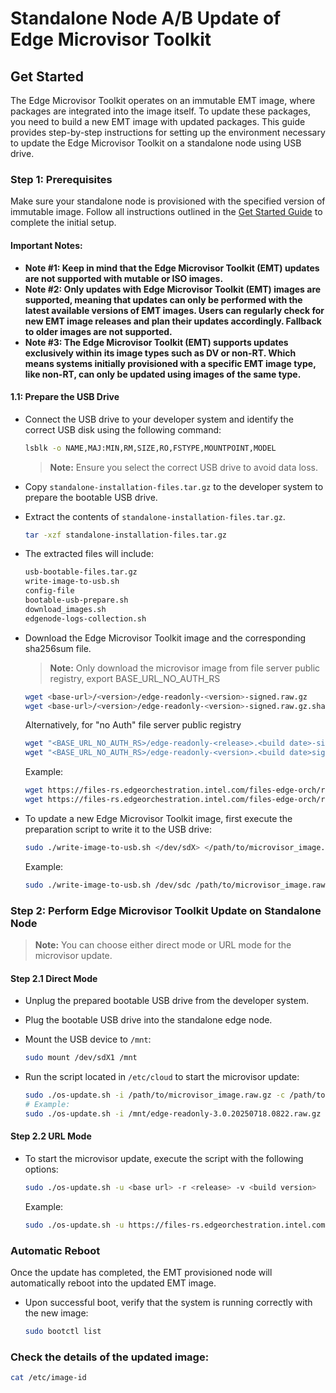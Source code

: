# Standalone Node A/B Update of Edge Microvisor Toolkit

## Get Started

The Edge Microvisor Toolkit operates on an immutable EMT image, where packages are integrated into the image itself.
To update these packages, you need to build a new EMT image with updated packages. This guide provides step-by-step
instructions for setting up the environment necessary to update the Edge Microvisor Toolkit on a standalone node
using USB drive.

### Step 1: Prerequisites

Make sure your standalone node is provisioned with the specified version of immutable image.
Follow all instructions outlined in the [Get Started Guide](get-started-guide.md#prerequisites) to complete the initial setup.

#### **Important Notes**:
- **Note #1: Keep in mind that the Edge Microvisor Toolkit (EMT) updates are not supported with mutable or ISO images.**
- **Note #2: Only updates with Edge Microvisor Toolkit (EMT) images are supported, meaning that updates can only be performed with the latest available versions of EMT images. Users can regularly check for new EMT image releases and plan their updates accordingly. Fallback to older images are not supported.**
- **Note #3: The Edge Microvisor Toolkit (EMT) supports updates exclusively within its image types such as DV or non-RT. Which means systems initially provisioned with a specific EMT image type, like non-RT, can only be updated using images of the same type.**

#### 1.1: Prepare the USB Drive

- Connect the USB drive to your developer system and identify the correct USB disk using the following command:

  ```bash
  lsblk -o NAME,MAJ:MIN,RM,SIZE,RO,FSTYPE,MOUNTPOINT,MODEL
  ```

  > **Note:** Ensure you select the correct USB drive to avoid data loss.

- Copy `standalone-installation-files.tar.gz` to the developer system to prepare the bootable USB drive.

- Extract the contents of `standalone-installation-files.tar.gz`.

  ```bash
  tar -xzf standalone-installation-files.tar.gz
  ```

- The extracted files will include:

  ```bash
  usb-bootable-files.tar.gz
  write-image-to-usb.sh
  config-file
  bootable-usb-prepare.sh
  download_images.sh
  edgenode-logs-collection.sh
  ```

- Download the Edge Microvisor Toolkit image and the corresponding sha256sum file.

  > **Note:** Only download the microvisor image from file server public registry, export BASE_URL_NO_AUTH_RS

  ```bash
  wget <base-url>/<version>/edge-readonly-<version>-signed.raw.gz
  wget <base-url>/<version>/edge-readonly-<version>-signed.raw.gz.sha256sum
  ```

  Alternatively, for "no Auth" file server public registry

  ```bash
  wget "<BASE_URL_NO_AUTH_RS>/edge-readonly-<release>.<build date>-signed.raw.gz"
  wget "<BASE_URL_NO_AUTH_RS>/edge-readonly-<version>.<build date>signed.sha256sum"
  ```

  Example:

  ```bash
  wget https://files-rs.edgeorchestration.intel.com/files-edge-orch/repository/microvisor/non_rt/edge-readonly-3.0.20250717.0734.raw.gz
  wget https://files-rs.edgeorchestration.intel.com/files-edge-orch/repository/microvisor/non_rt/edge-readonly-3.0.20250717.0734.raw.gz.sha256sum
  ```

- To update a new Edge Microvisor Toolkit image, first execute the preparation script to write it to the USB drive:

  ```bash
  sudo ./write-image-to-usb.sh </dev/sdX> </path/to/microvisor_image.raw.gz> </path/to/microvisor_image.raw.gz.sha256sum>
  ```

  Example:

  ```bash
  sudo ./write-image-to-usb.sh /dev/sdc /path/to/microvisor_image.raw.gz /path/to/microvisor_image.raw.gz.sha256sum
  ```

### Step 2: Perform Edge Microvisor Toolkit Update on Standalone Node

> **Note:** You can choose either direct mode or URL mode for the microvisor update.

#### Step 2.1 Direct Mode

- Unplug the prepared bootable USB drive from the developer system.
- Plug the bootable USB drive into the standalone edge node.
- Mount the USB device to `/mnt`:

  ```bash
  sudo mount /dev/sdX1 /mnt
  ```

- Run the script located in `/etc/cloud` to start the microvisor update:

  ```bash
  sudo ./os-update.sh -i /path/to/microvisor_image.raw.gz -c /path/to/microvisor_image.sha256sum
  # Example:
  sudo ./os-update.sh -i /mnt/edge-readonly-3.0.20250718.0822.raw.gz -c /mnt/edge-readonly-3.0.20250718.0822.raw.gz.sha256sum
  ```

#### Step 2.2 URL Mode

- To start the microvisor update, execute the script with the following options:

  ```bash
  sudo ./os-update.sh -u <base url> -r <release> -v <build version>
  ```

  Example:

  ```bash
  sudo ./os-update.sh -u https://files-rs.edgeorchestration.intel.com/files-edge-orch/repository/microvisor/non_rt -r 3.0 -v 20250718.0822
  ```

### Automatic Reboot

  Once the update has completed, the EMT provisioned node will automatically reboot into the
  updated EMT image.

- Upon successful boot, verify that the system is running correctly with the new image:

  ```bash
  sudo bootctl list
  ```

### Check the details of the updated image:

  ```bash
  cat /etc/image-id
  ```
